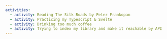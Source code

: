 ```yaml
---
activities:
  - activity: Reading The Silk Roads by Peter Frankopan
  - activity: Practicing my Typescript & Svelte
  - activity: Drinking too much coffee
  - activity: Trying to index my library and make it reachable by API
---
```

